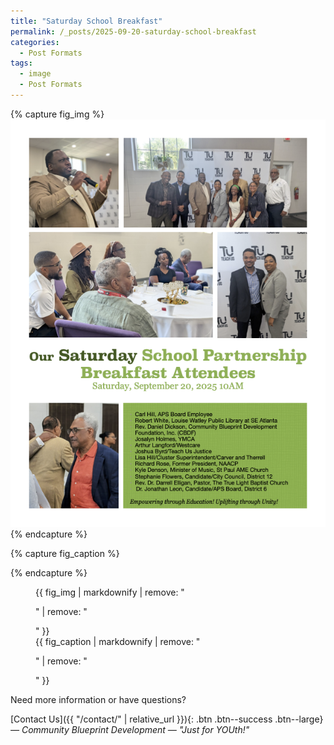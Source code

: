```yaml
---
title: "Saturday School Breakfast"
permalink: /_posts/2025-09-20-saturday-school-breakfast
categories:
  - Post Formats
tags:
  - image
  - Post Formats
---
```


{% capture fig_img %}
[![Saturday School Partnership Breakfast](../assets/images/Sat-School-Breakfast-Artifact.png)](https://communityblueprintdevelopment.org)
{% endcapture %}

{% capture fig_caption %}

{% endcapture %}

<figure>
  {{ fig_img | markdownify | remove: "<p>" | remove: "</p>" }}
  <figcaption>{{ fig_caption | markdownify | remove: "<p>" | remove: "</p>" }}</figcaption>
</figure>

Need more information or have questions?

[Contact Us]({{ "/contact/" | relative_url }}){: .btn .btn--success .btn--large}
*— Community Blueprint Development — "Just for YOUth!"*
